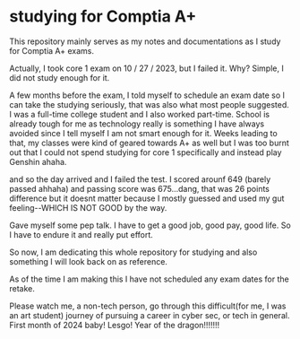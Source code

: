 # studying for Comptia A+
This repository mainly serves as my notes and documentations as I study for Comptia A+ exams.

Actually, I took core 1 exam on 10 / 27 / 2023, but I failed it. 
Why? Simple, I did not study enough for it.

A few months before the exam, I told myself to schedule an exam date so I can take the studying seriously, that was also what most people suggested.
I was a full-time college student and I also worked part-time. School is already tough for me as technology really is something I have always avoided since I tell myself I am not smart enough for it.
Weeks leading to that, my classes were kind of geared towards A+ as well but I was too burnt out that I could not spend studying for core 1 specifically and instead play Genshin ahaha.

and so the day arrived and I failed the test. I scored arounf 649 (barely passed ahhaha) and passing score was 675...dang, that was 26 points difference but it doesnt matter because I mostly guessed and used my gut feeling--WHICH IS NOT GOOD by the way.

Gave myself some pep talk. I have to get a good job, good pay, good life. So I have to endure it and really put effort.

So now, I am dedicating this whole repository for studying and also something I will look back on as reference.


As of the time I am making this I have not scheduled any exam dates for the retake. 

Please watch me, a non-tech person, go through this difficult(for me, I was an art student) journey of pursuing a career in cyber sec, or tech in general.
First month of 2024 baby! Lesgo! Year of the dragon!!!!!!!
